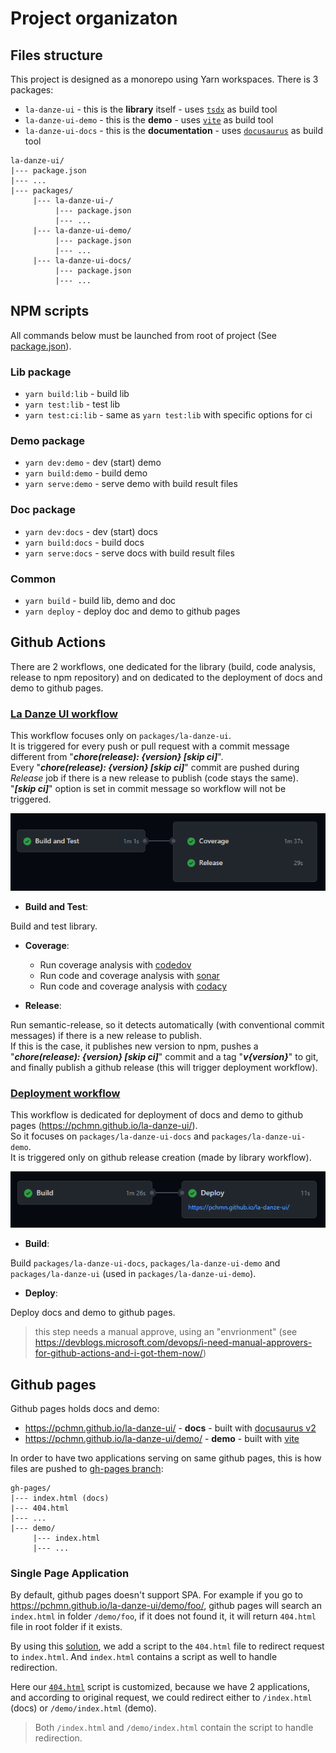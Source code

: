 # Project organizaton

## Files structure

This project is designed as a monorepo using Yarn workspaces. There is 3 packages:
* `la-danze-ui` - this is the **library** itself - uses [`tsdx`](https://github.com/formium/tsdx) as build tool
* `la-danze-ui-demo` - this is the **demo** - uses [`vite`](https://github.com/vitejs/vite) as build tool 
* `la-danze-ui-docs` - this is the **documentation** - uses [`docusaurus`](https://github.com/facebook/docusaurus) as build tool

```
la-danze-ui/
|--- package.json
|--- ...
|--- packages/
     |--- la-danze-ui-/
          |--- package.json
          |--- ...
     |--- la-danze-ui-demo/
          |--- package.json
          |--- ...
     |--- la-danze-ui-docs/
          |--- package.json
          |--- ...
```


## NPM scripts

All commands below must be launched from root of project (See [package.json](package.json)). 

### Lib package

* `yarn build:lib` - build lib
* `yarn test:lib` - test lib
* `yarn test:ci:lib` - same as `yarn test:lib` with specific options for ci
  
### Demo package

* `yarn dev:demo` - dev (start) demo
* `yarn build:demo` - build demo
* `yarn serve:demo` - serve demo with build result files

### Doc package

* `yarn dev:docs` - dev (start) docs
* `yarn build:docs` - build docs
* `yarn serve:docs` - serve docs with build result files

### Common

* `yarn build` - build lib, demo and doc
* `yarn deploy` - deploy doc and demo to github pages

## Github Actions

There are 2 workflows, one dedicated for the library (build, code analysis, release to npm repository) and on dedicated to the deployment of docs and demo to github pages.

### [La Danze UI workflow](https://github.com/pchmn/la-danze-ui/actions/workflows/la-danze-ui.yml)

This workflow focuses only on `packages/la-danze-ui`.   
It is triggered for every push or pull request with a commit message different from "**_chore(release): {version} [skip ci]_**".  
Every "**_chore(release): {version} [skip ci]_**" commit are pushed during _Release_ job if there is a new release to publish (code stays the same).   
"**_[skip ci]_**" option is set in commit message so workflow will not be triggered.

![la-danze-ui.workflow](la-danze-ui.workflow.png)

* **Build and Test**:
  
Build and test library.

* **Coverage**:
  * Run coverage analysis with [codedov](https://app.codecov.io/gh/pchmn/la-danze-ui)
  * Run code and coverage analysis with [sonar](https://sonarcloud.io/dashboard?id=la-danze-ui)
  * Run code and coverage analysis with [codacy](https://app.codacy.com/gh/pchmn/la-danze-ui/dashboard)

* **Release**:

Run semantic-release, so it detects automatically (with conventional commit messages) if there is a new release to publish.    
If this is the case, it publishes new version to npm, pushes a "**_chore(release): {version} [skip ci]_**" commit and a tag "**_v{version}_**" to git, and finally publish a github release (this will trigger deployment workflow).

### [Deployment workflow](https://github.com/pchmn/la-danze-ui/actions/workflows/github-pages.yml)

This workflow is dedicated for deployment of docs and demo to github pages (https://pchmn.github.io/la-danze-ui/).   
So it focuses on `packages/la-danze-ui-docs` and `packages/la-danze-ui-demo`.   
It is triggered only on github release creation (made by library workflow).

![github-pages.workflow](github-pages.workflow.png)

* **Build**:
  
Build `packages/la-danze-ui-docs`, `packages/la-danze-ui-demo` and `packages/la-danze-ui` (used in `packages/la-danze-ui-demo`).

* **Deploy**:

Deploy docs and demo to github pages.

> this step needs a manual approve, using an "envrionment" (see https://devblogs.microsoft.com/devops/i-need-manual-approvers-for-github-actions-and-i-got-them-now/)


## Github pages

Github pages holds docs and demo:
*  https://pchmn.github.io/la-danze-ui/ - **docs** - built with [docusaurus v2](https://v2.docusaurus.io/fr/)
*  https://pchmn.github.io/la-danze-ui/demo/ - **demo** - built with [vite](https://github.com/vitejs/vite)

In order to have two applications serving on same github pages, this is how files are pushed to [gh-pages branch](https://github.com/pchmn/la-danze-ui/tree/gh-pages):

```
gh-pages/
|--- index.html (docs)
|--- 404.html
|--- ...
|--- demo/
     |--- index.html
     |--- ...
```

### Single Page Application

By default, github pages doesn't support SPA. For example if you go to https://pchmn.github.io/la-danze-ui/demo/foo/, github pages will search an `index.html` in folder `/demo/foo`, if it does not found it, it will return `404.html` file in root folder if it exists.

By using this [solution](https://github.com/rafgraph/spa-github-pages), we add a script to the `404.html` file to redirect request to `index.html`. And `index.html` contains a script as well to handle redirection.

Here our [`404.html`](https://github.com/pchmn/la-danze-ui/blob/main/packages/la-danze-ui-docs/static/404.html) script is customized, because we have 2 applications, and according to original request, we could redirect either to `/index.html` (docs) or `/demo/index.html` (demo).
> Both `/index.html` and  `/demo/index.html` contain the script to handle redirection.